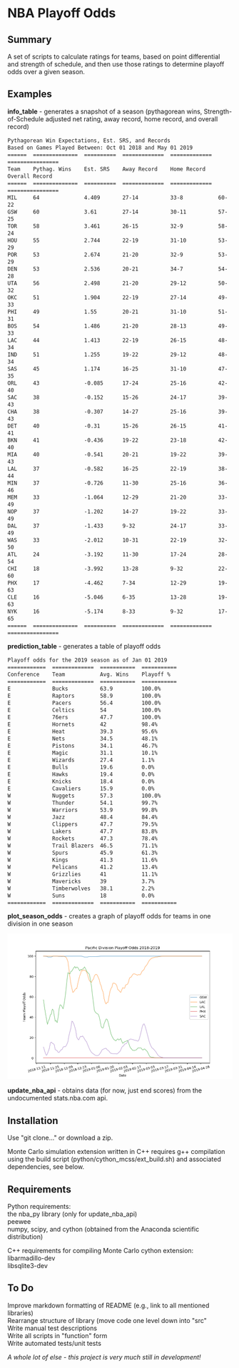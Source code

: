 # NBA Playoff Odds

## Summary 
A set of scripts to calculate ratings for teams, based on point differential and strength of schedule, and then use those ratings to determine playoff odds over a given season. 

## Examples

**info_table** - generates a snapshot of a season (pythagorean wins, Strength-of-Schedule adjusted net rating, away record, home record, and overall record)

	Pythagorean Win Expectations, Est. SRS, and Records 
	Based on Games Played Between: Oct 01 2018 and May 01 2019
	======  ==============  ==========  =============  =============  ================
	Team    Pythag. Wins    Est. SRS    Away Record    Home Record    Overall Record
	======  ==============  ==========  =============  =============  ================
	MIL     64              4.409       27-14          33-8           60-22
	GSW     60              3.61        27-14          30-11          57-25
	TOR     58              3.461       26-15          32-9           58-24
	HOU     55              2.744       22-19          31-10          53-29
	POR     53              2.674       21-20          32-9           53-29
	DEN     53              2.536       20-21          34-7           54-28
	UTA     56              2.498       21-20          29-12          50-32
	OKC     51              1.904       22-19          27-14          49-33
	PHI     49              1.55        20-21          31-10          51-31
	BOS     54              1.486       21-20          28-13          49-33
	LAC     44              1.413       22-19          26-15          48-34
	IND     51              1.255       19-22          29-12          48-34
	SAS     45              1.174       16-25          31-10          47-35
	ORL     43              -0.085      17-24          25-16          42-40
	SAC     38              -0.152      15-26          24-17          39-43
	CHA     38              -0.307      14-27          25-16          39-43
	DET     40              -0.31       15-26          26-15          41-41
	BKN     41              -0.436      19-22          23-18          42-40
	MIA     40              -0.541      20-21          19-22          39-43
	LAL     37              -0.582      16-25          22-19          38-44
	MIN     37              -0.726      11-30          25-16          36-46
	MEM     33              -1.064      12-29          21-20          33-49
	NOP     37              -1.202      14-27          19-22          33-49
	DAL     37              -1.433      9-32           24-17          33-49
	WAS     33              -2.012      10-31          22-19          32-50
	ATL     24              -3.192      11-30          17-24          28-54
	CHI     18              -3.992      13-28          9-32           22-60
	PHX     17              -4.462      7-34           12-29          19-63
	CLE     16              -5.046      6-35           13-28          19-63
	NYK     16              -5.174      8-33           9-32           17-65
	======  ==============  ==========  =============  =============  ================

**prediction_table** - generates a table of playoff odds
	
	Playoff odds for the 2019 season as of Jan 01 2019
	============  =============  ===========  ===========
	Conference    Team           Avg. Wins    Playoff %
	============  =============  ===========  ===========
	E             Bucks          63.9         100.0%
	E             Raptors        58.9         100.0%
	E             Pacers         56.4         100.0%
	E             Celtics        54           100.0%
	E             76ers          47.7         100.0%
	E             Hornets        42           98.4%
	E             Heat           39.3         95.6%
	E             Nets           34.5         48.1%
	E             Pistons        34.1         46.7%
	E             Magic          31.1         10.1%
	E             Wizards        27.4         1.1%
	E             Bulls          19.6         0.0%
	E             Hawks          19.4         0.0%
	E             Knicks         18.4         0.0%
	E             Cavaliers      15.9         0.0%
	W             Nuggets        57.3         100.0%
	W             Thunder        54.1         99.7%
	W             Warriors       53.9         99.8%
	W             Jazz           48.4         84.4%
	W             Clippers       47.7         79.5%
	W             Lakers         47.7         83.8%
	W             Rockets        47.3         78.4%
	W             Trail Blazers  46.5         71.1%
	W             Spurs          45.9         61.3%
	W             Kings          41.3         11.6%
	W             Pelicans       41.2         13.4%
	W             Grizzlies      41           11.1%
	W             Mavericks      39           3.7%
	W             Timberwolves   38.1         2.2%
	W             Suns           18           0.0%
	============  =============  ===========  ===========

**plot_season_odds** - creates a graph of playoff odds for teams in one division in one season

![Playoff odds for Pacific Division, 2019](README_example.png) 

**update_nba_api** - obtains data (for now, just end scores) from the undocumented stats.nba.com api.

## Installation

Use "git clone..." or download a zip.

Monte Carlo simulation extension written in C++ requires g++ compilation using the build script (python/cython_mcss/ext_build.sh) and associated dependencies, see below.

## Requirements

Python requirements:  
the nba_py library (only for update_nba_api)  
peewee  
numpy, scipy, and cython (obtained from the Anaconda scientific distribution)  

C++ requirements for compiling Monte Carlo cython extension:  
libarmadillo-dev   
libsqlite3-dev  

## To Do
Improve markdown formatting of README (e.g., link to all mentioned libraries)  
Rearrange structure of library (move code one level down into "src"  
Write manual test descriptions  
Write all scripts in "function" form   
Write automated tests/unit tests  

*A whole lot of else - this project is very much still in development!*
